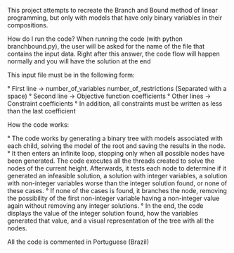 This project attempts to recreate the Branch and Bound method of linear programming, but only with models that have only binary variables in their compositions.

How do I run the code?
    When running the code (with python branchbound.py), the user will be asked for the name of the file that contains the input data. Right after this answer, the code flow will happen normally and you will have the solution at the end

This input file must be in the following form:

  ° First line -> number_of_variables number_of_restrictions (Separated with a space)
  ° Second line -> Objective function coefficients
  ° Other lines -> Constraint coefficients
  ° In addition, all constraints must be written as less than the last coefficient

How the code works:

  ° The code works by generating a binary tree with models associated with each child, solving the model of the root and saving the results in the node. 
  ° It then enters an infinite loop, stopping only when all possible nodes have been generated. The code executes all the threads created to solve the nodes of the current height. Afterwards, it tests each node to determine if it generated an infeasible solution, a solution with integer variables, a solution with non-integer variables worse than the integer solution found, or none of these cases.
  ° If none of the cases is found, it branches the node, removing the possibility of the first non-integer variable having a non-integer value again without removing any integer solutions. 
  ° In the end, the code displays the value of the integer solution found, how the variables generated that value, and a visual representation of the tree with all the nodes.

  All the code is commented in Portuguese (Brazil)
